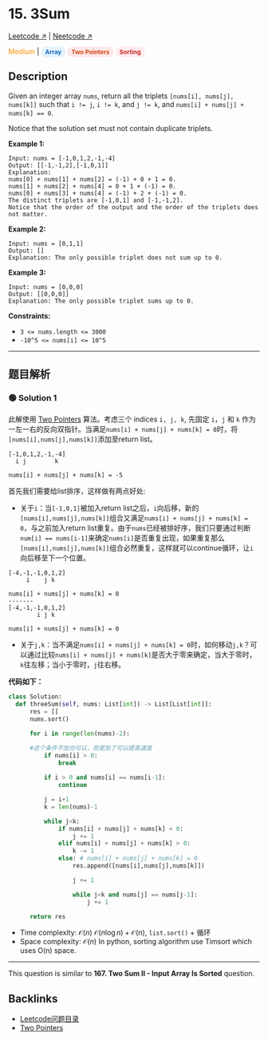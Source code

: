 # 15. 3Sum

[Leetcode ↗](https://leetcode.com/problems/3sum/description/?envType=problem-list-v2&envId=xi4ci4ig) | [Neetcode ↗](https://neetcode.io/problems/three-integer-sum?list=blind75)

<font color="#FF8F00">Medium</font> | <span style="background-color:#E3F2FD; color:#1565C0; padding: 3px 8px; border-radius: 12px; font-size: 12px; font-weight: bold;">Array</span> <span style="background-color:#FBE9E7; color:#D84315; padding: 3px 8px; border-radius: 12px; font-size: 12px; font-weight: bold;">Two Pointers</span> <span style="background-color:#FFEBEE; color:#C62828; padding: 3px 8px; border-radius: 12px; font-size: 12px; font-weight: bold;">Sorting</span>

## Description
Given an integer array `nums`, return all the triplets `[nums[i], nums[j], nums[k]]` such that `i != j`, `i != k`, and `j != k`, and `nums[i] + nums[j] + nums[k] == 0`.

Notice that the solution set must not contain duplicate triplets.

**Example 1:**

    Input: nums = [-1,0,1,2,-1,-4]
    Output: [[-1,-1,2],[-1,0,1]]
    Explanation: 
    nums[0] + nums[1] + nums[2] = (-1) + 0 + 1 = 0.
    nums[1] + nums[2] + nums[4] = 0 + 1 + (-1) = 0.
    nums[0] + nums[3] + nums[4] = (-1) + 2 + (-1) = 0.
    The distinct triplets are [-1,0,1] and [-1,-1,2].
    Notice that the order of the output and the order of the triplets does not matter.

**Example 2:**

    Input: nums = [0,1,1]
    Output: []
    Explanation: The only possible triplet does not sum up to 0.

**Example 3:**

    Input: nums = [0,0,0]
    Output: [[0,0,0]]
    Explanation: The only possible triplet sums up to 0.

**Constraints:**
* `3 <= nums.length <= 3000`
* `-10^5 <= nums[i] <= 10^5`

---


## 题目解析


### 🟢 Solution 1

此解使用 [Two Pointers](Two_Pointers.md) 算法。考虑三个 indices `i, j, k`, 先固定 `i`，`j` 和 `k` 作为一左一右的反向双指针。当满足`nums[i] + nums[j] + nums[k] = 0`时，将`[nums[i],nums[j],nums[k]]`添加至return list。

```
[-1,0,1,2,-1,-4]
  i j        k

nums[i] + nums[j] + nums[k] = -5
```

首先我们需要给list排序，这样做有两点好处:

* 关于`i`：当`[-1,0,1]`被加入return list之后，`i`向后移，新的`[nums[i],nums[j],nums[k]]`组合又满足`nums[i] + nums[j] + nums[k] = 0`，与之前加入return list重复。由于`nums`已经被排好序，我们只要通过判断`num[i] == nums[i-1]`来确定`nums[i]`是否重复出现，如果重复那么`[nums[i],nums[j],nums[k]]`组合必然重复，这样就可以continue循环，让`i`向后移至下一个位置。
```
[-4,-1,-1,0,1,2]
     i    j k

nums[i] + nums[j] + nums[k] = 0
-------
[-4,-1,-1,0,1,2]
        i j k

nums[i] + nums[j] + nums[k] = 0
```
* 关于`j,k`：当不满足`nums[i] + nums[j] + nums[k] = 0`时，如何移动`j,k`？可以通过比较`nums[i] + nums[j] + nums[k]`是否大于零来确定，当大于零时，`k`往左移；当小于零时，`j`往右移。

**代码如下：**

```Python
class Solution:
  def threeSum(self, nums: List[int]) -> List[List[int]]:
      res = []
      nums.sort()

      for i in range(len(nums)-2):

      #这个条件不加也可以，但是加了可以提高速度
          if nums[i] > 0:
              break
              
          if i > 0 and nums[i] == nums[i-1]:
              continue

          j = i+1
          k = len(nums)-1

          while j<k:
              if nums[i] + nums[j] + nums[k] < 0:
                  j += 1
              elif nums[i] + nums[j] + nums[k] > 0:
                  k -= 1
              else: # nums[i] + nums[j] + nums[k] = 0
                  res.append([nums[i],nums[j],nums[k]])

                  j += 1

                  while j<k and nums[j] == nums[j-1]:
                      j += 1

      return res
```

* Time complexity: $\mathcal{O}(n)$ 
    $\mathcal{O}(n\log n) + \mathcal{O}(n)$, `list.sort()` + 循环
* Space complexity: $\mathcal{O}(n)$ 
  In python, sorting algorithm use Timsort which uses O(n) space.

---

This question is similar to **167. Two Sum II - Input Array Is Sorted** question.

## Backlinks
- [Leetcode问题目录](Leetcode问题目录.md)
- [Two Pointers](Two_Pointers.md)